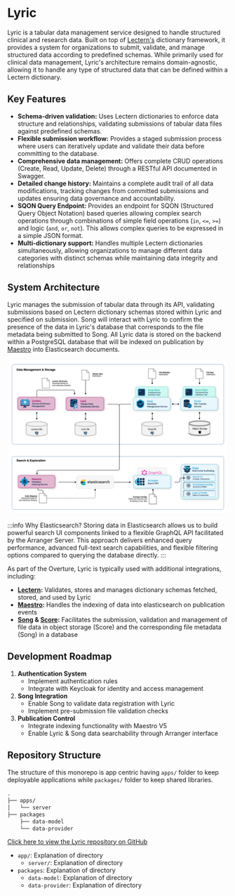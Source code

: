 # Lyric

Lyric is a tabular data management service designed to handle structured clinical and research data. Built on top of [Lectern's](https://docs.overture.bio/docs/under-development/lectern/) dictionary framework, it provides a system for organizations to submit, validate, and manage structured data according to predefined schemas. While primarily used for clinical data management, Lyric's architecture remains domain-agnostic, allowing it to handle any type of structured data that can be defined within a Lectern dictionary.

## Key Features

- **Schema-driven validation:** Uses Lectern dictionaries to enforce data structure and relationships, validating submissions of tabular data files against predefined schemas.
- **Flexible submission workflow:** Provides a staged submission process where users can iteratively update and validate their data before committing to the database.
- **Comprehensive data management:** Offers complete CRUD operations (Create, Read, Update, Delete) through a RESTful API documented in Swagger.
- **Detailed change history:** Maintains a complete audit trail of all data modifications, tracking changes from committed submissions and updates ensuring data governance and accountability.
- **SQON Query Endpoint:** Provides an endpoint for SQON (Structured Query Object Notation) based queries allowing complex search operations through combinations of simple field operations (`in`, `<=`, `>=`) and logic (`and`, `or`, `not`). This allows complex queries to be expressed in a simple JSON format.
- **Multi-dictionary support:** Handles multiple Lectern dictionaries simultaneously, allowing organizations to manage different data categories with distinct schemas while maintaining data integrity and relationships

## System Architecture

Lyric manages the submission of tabular data through its API, validating submissions based on Lectern dictionary schemas stored within Lyric and specified on submission. Song will interact with Lyric to confirm the presence of the data in Lyric's database that corresponds to the file metadata being submitted to Song. All Lyric data is stored on the backend within a PostgreSQL database that will be indexed on publication by [Maestro](https://docs.overture.bio/docs/core-software/Maestro/overview) into Elasticsearch documents.

![Submission System Architecture](./images/submission-system.svg "Updated Overture Submission System")

:::info Why Elasticsearch?
Storing data in Elasticsearch allows us to build powerful search UI components linked to a flexible GraphQL API facilitated by the Arranger Server. This approach delivers enhanced query performance, advanced full-text search capabilities, and flexible filtering options compared to querying the database directly.
:::

As part of the Overture, Lyric is typically used with additional integrations, including:

- **[Lectern](https://docs.overture.bio/docs/under-development/lectern/):** Validates, stores and manages dictionary schemas fetched, stored, and used by Lyric
- **[Maestro](https://docs.overture.bio/docs/core-software/Maestro/overview):** Handles the indexing of data into elasticsearch on publication events
- **[Song](https://docs.overture.bio/docs/core-software/Song/overview) & [Score](https://docs.overture.bio/docs/core-software/Score/overview):** Facilitates the submission, validation and management of file data in object storage (Score) and the corresponding file metadata (Song) in a database

## Development Roadmap

1. **Authentication System**
   - Implement authentication rules
   - Integrate with Keycloak for identity and access management
2. **Song Integration**
   - Enable Song to validate data registration with Lyric
   - Implement pre-submission file validation checks
3. **Publication Control**
   - Integrate indexing functionality with Maestro V5
   - Enable Lyric & Song data searchability through Arranger interface

## Repository Structure

The structure of this monorepo is app centric having `apps/` folder to keep deployable applications while `packages/` folder to keep shared libraries.

```
.
├── apps/
│   └── server
├── packages
    ├── data-model
    └── data-provider
```

[Click here to view the Lyric repository on GitHub](https://github.com/overture-stack/lyric)

- `app/`: Explanation of directory
  - `server/`: Explanation of directory
- `packages`: Explanation of directory
  - `data-model`: Explanation of directory
  - `data-provider`: Explanation of directory
